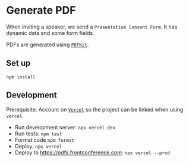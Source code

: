 # Generate PDF

When inviting a speaker, we send a `Presentation Consent Form`. It has dynamic data and some form fields.

PDFs are generated using [`PDFKit`](https://github.com/foliojs/pdfkit).

## Set up

`npm install`

## Development

Prerequisite: Account on [`Vercel`](https://vercel.com) so the project can be linked when using `vercel`.

- Run development server: `npx vercel dev`
- Run tests: `npm test`
- Format code `npm format`
- Deploy: `npx vercel`
- Deploy to https://pdfs.frontconference.com: `npx vercel --prod`
